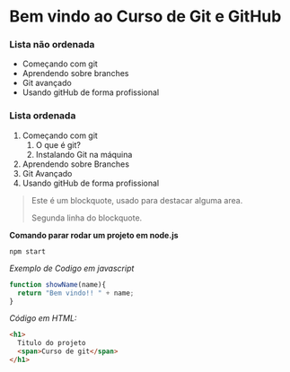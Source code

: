# Bem vindo ao Curso de Git e GitHub
### Lista não ordenada
* Começando com git
* Aprendendo sobre branches
* Git avançado
* Usando gitHub de forma profissional

### Lista ordenada
1. Começando com git
    1. O que é git?
    2. Instalando Git na máquina
2. Aprendendo sobre Branches
3. Git Avançado
4. Usando gitHub de forma profissional

>Este é um blockquote, usado para destacar alguma area.
>
>Segunda linha do blockquote.

**Comando parar rodar um projeto em node.js**

```
npm start
```

_Exemplo de Codigo em javascript_

```javascript
function showName(name){
  return "Bem vindo!! " + name;
}
```
_Código em HTML:_
```html
<h1>
  Titulo do projeto
  <span>Curso de git</span>
</h1>
```
